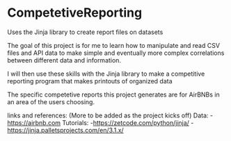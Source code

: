 # CompetetiveReporting
Uses the Jinja library to create report files on datasets

The goal of this project is for me to learn how to manipulate and read CSV files and API data to make simple and eventually more complex correlations between different data and information.

I will then use these skills with the Jinja library to make a competitive reporting program that makes printouts of organized data

The specific competetive reports this project generates are for AirBNBs in an area of the users choosing.

links and references: (More to be added as the project kicks off)
Data:
-https://airbnb.com
Tutorials:
-https://zetcode.com/python/jinja/
-https://jinja.palletsprojects.com/en/3.1.x/
